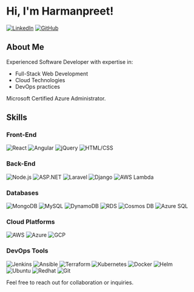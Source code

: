 # Hi, I'm Harmanpreet!

[![LinkedIn](https://img.shields.io/badge/LinkedIn-Connect-blue)](https://linkedin.com/in/harmanpreet-sing/)
[![GitHub](https://img.shields.io/badge/GitHub-Follow-000)](https://github.com/sing0017)

## About Me

Experienced Software Developer with expertise in:

- Full-Stack Web Development
- Cloud Technologies
- DevOps practices

Microsoft Certified Azure Administrator.

## Skills

### Front-End

![React](https://img.shields.io/badge/-React-blue)
![Angular](https://img.shields.io/badge/-Angular-red)
![jQuery](https://img.shields.io/badge/-jQuery-blue)
![HTML/CSS](https://img.shields.io/badge/-HTML/CSS-orange)

### Back-End

![Node.js](https://img.shields.io/badge/-Node.js-green)
![ASP.NET](https://img.shields.io/badge/-ASP.NET-blue)
![Laravel](https://img.shields.io/badge/-Laravel-red)
![Django](https://img.shields.io/badge/-Django-green)
![AWS Lambda](https://img.shields.io/badge/-AWS%20Lambda-orange)

### Databases

![MongoDB](https://img.shields.io/badge/-MongoDB-green)
![MySQL](https://img.shields.io/badge/-MySQL-blue)
![DynamoDB](https://img.shields.io/badge/-DynamoDB-blue)
![RDS](https://img.shields.io/badge/-RDS-orange)
![Cosmos DB](https://img.shields.io/badge/-Cosmos%20DB-purple)
![Azure SQL](https://img.shields.io/badge/-Azure%20SQL-blue)

### Cloud Platforms

![AWS](https://img.shields.io/badge/-AWS-yellow)
![Azure](https://img.shields.io/badge/-Azure-blue)
![GCP](https://img.shields.io/badge/-GCP-blue)

### DevOps Tools

![Jenkins](https://img.shields.io/badge/-Jenkins-red)
![Ansible](https://img.shields.io/badge/-Ansible-blue)
![Terraform](https://img.shields.io/badge/-Terraform-purple)
![Kubernetes](https://img.shields.io/badge/-Kubernetes-blue)
![Docker](https://img.shields.io/badge/-Docker-blue)
![Helm](https://img.shields.io/badge/-Helm-green)
![Ubuntu](https://img.shields.io/badge/-Ubuntu-orange)
![Redhat](https://img.shields.io/badge/-Redhat-red)
![Git](https://img.shields.io/badge/-Git-brown)

Feel free to reach out for collaboration or inquiries.
